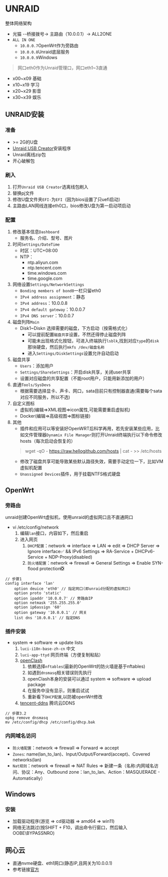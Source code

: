 # UNRAID

整体网络架构

- 光猫 --桥接拨号-> 主路由（10.0.0.1）-> ALL2ONE
- `ALL IN ONE`
  - `10.0.0.7`OpenWrt作为旁路由
  - `10.0.0.8`Unraid底层服务
  - `10.0.0.9`Windows

> 网口eth0作为Unraid管理口，网口eth1~3直通

- x00~x09 基础
- x10~x19 学习
- x20~x29 影音
- x30~x39 娱乐

## UNRAID安装

### 准备

- \>= 2G的U盘
- [Unraid USB Creator](https://unraid.net/zh/%E4%B8%8B%E8%BD%BD)安装程序
- Unraid离线zip包
- 开心破解包

### 刷入

1. 打开`Unraid USB Creator`选离线包刷入
2. 替换pj文件
3. 修改U盘文件夹`EFI-`为`EFI`（因为bios设置了只uefi启动）
4. 主路由LAN网线连接eth0口，bios修改U盘为第一启动项启动

### 配置

1. 修改基本信息`Dashboard`
    - 服务名、介绍、型号、图片
2. 时间`Settings/DateTime`
    - 时区：UTC+08:00
    - NTP：
       - ntp.aliyun.com
       - ntp.tencent.com
       - time.windows.com
       - time.google.com
3. 网络设置`Settings/NetworkSettings`
    - `Bonding members of bond0`一栏只留eth0
    - `IPv4 address assignment`：静态
    - `IPv4 address`：10.0.0.8
    - `IPv4 default gateway`：10.0.0.7
    - `IPv4 DNS server`：10.0.0.7
4. 磁盘列阵`Main`
   - Disk1~Diskn 选择需要的磁盘，下方启动（按需格式化）
       - 可以提前配置`磁盘共享`设置，不然还得停止磁盘列阵
       - 可能未出现格式化按钮，可进入终端执行`lsblk`,找到对应`type`的`disk`那块硬盘，然后执行`mkfs /dev/磁盘名称`
       - 进入`Settings/DiskSettings`设置允许自动启动
5. 磁盘共享
    - `Users`：添加用户
    - `Settings/ShareSettings`：开启disk共享，关闭user共享
    - 设置对应磁盘的共享配置（不能root用户，只能用新添加的用户）
6. 直通`Tools/SysDevs`
    - 根据需要选择显卡、声卡、网口，sata目前只有控制器直通(需要每个sata对应不同服务，所以不选)
7. 自定义图标
    - 虚拟机(编辑=>XML视图=>icon属性,可能需要重启虚拟机)
    - Docker(编辑=>高级视图=>图标链接)
8. 其他
    - 插件和应用可以等安装好OpenWRT后科学再用，若先安装某些应用，比如文件管理器`Dynamix File Manager`则打开Unraid终端执行以下命令修改hosts（每次启动会恢复的）
    > wget -qO - https://raw.hellogithub.com/hosts | cat - >> /etc/hosts
    - 修改了磁盘共享可能导致某些默认路径失效，需要手动定位一下，比如VM虚拟机配置
    - `Unassigned Devices`插件，用于挂载NTFS格式硬盘

## OpenWrt

### 旁路由

unraid创建OpenWrt虚拟机，使用unraid的虚拟网口且不直通网口

- vi /etc/config/network
  1. 编辑`lan`接口，内容如下，然后重启
  2. 进入网页
     1. `DHCP配置`：network => interface => LAN => edit => DHCP Server => Ignore interface✅ && IPv6 Settings => RA-Service + DHCPv6-Service + NDP-Proxy(disabled)
     2. `防火墙配置`：network => firewall => General Settings => Enable SYN-flood protection❎

```shell
// 步骤1
config interface 'lan'
    option deuice 'eth0' // 指定网口(即unraid分配的虚拟网口)
    option proto 'static'
    option ipaddr '10.0.0.7' // 旁路由IP
    option netmask '255.255.255.0'
    option ip6assign '60'
    option gateway '10.0.0.1' // 网关
    list dns '10.0.0.1' // 指定DNS
```

### 插件安装

- system => software => update lists
    1. `luci-i18n-base-zh-cn` 中文
    2. `luci-app-ttyd` 网页终端（方便复制粘贴）
    3. [openClash](https://github.com/vernesong/OpenClash/releases)
       1. 依赖选择`nftables`(最新的OpenWrt的防火墙是基于nftables)
       2. 如遇到`dnsmasq`相关错误则先执行
       3. openClash本身的安装可以通过 system => software => upload package
       4. 在服务中没有显示，则重启试试
       5. 重新看下`DHCP配置`,以防被openWrt修改
    4. [tencent-ddns](https://github.com/Tencent-Cloud-Plugins/tencentcloud-openwrt-plugin-ddns) 腾讯云DDNS

```shell
// 步骤3.2
opkg remove dnsmasq
mv /etc/config/dhcp /etc/config/dhcp.bak
```

### 内网域名访问

- `防火墙配置`：network => firewall => Forward => accept
- `Zones`: name(lan_to_lan)、Input/Output/Forward(accept)、Covered networks(lan)
- `Nat规则`：network => firewall => NAT Rules => 新建一条（名称:内网域名访问、协议：Any、Outbound zone：lan_to_lan、Action：MASQUERADE - Automatically）

## Windows

### 安装

- 加载驱动程序(游览 => cd驱动器 => amd64 => win11)
- 网络无法跳过(按SHIFT + F10，调出命令行窗口，然后输入OOBE\BYPASSNRO)

## 网心云

- 直通nvme硬盘、eth1网口(静态IP,且网关为10.0.0.1)
- 参考链接[官方](https://help.onethingcloud.com/7cb4/35e9/e609/1196)
